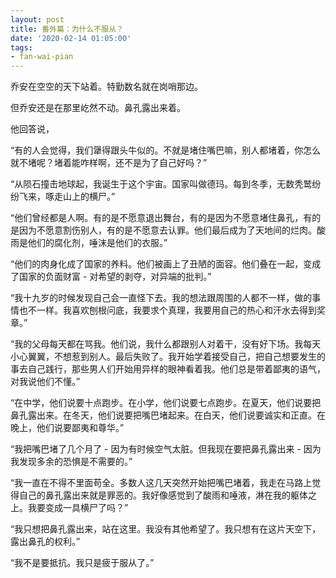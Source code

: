 ```yaml
---
layout: post
title: 番外篇：为什么不服从？
date: '2020-02-14 01:05:00'
tags:
- fan-wai-pian
---
```


乔安在空空的天下站着。特勤数名就在岗哨那边。

但乔安还是在那里屹然不动。鼻孔露出来着。

他回答说，

“有的人会觉得，我们犟得跟头牛似的。不就是堵住嘴巴嘛，别人都堵着，你怎么就不堵呢？堵着能咋样啊，还不是为了自己好吗？”

“从陨石撞击地球起，我诞生于这个宇宙。国家叫做德玛。每到冬季，无数秃鹫纷纷飞来，啄走山上的横尸。”

“他们曾经都是人啊。有的是不愿意退出舞台，有的是因为不愿意堵住鼻孔，有的是因为不愿意割伤别人，有的是不愿意去认罪。他们最后成为了天地间的烂肉。酸雨是他们的腐化剂，唾沫是他们的衣服。”

“他们的肉身化成了国家的养料。他们被画上了丑陋的面容。他们叠在一起，变成了国家的负面财富 - 对希望的剥夺，对异端的批判。”

“我十九岁的时候发现自己会一直怪下去。我的想法跟周围的人都不一样，做的事情也不一样。我喜欢刨根问底，我要求个真理，我要用自己的热心和汗水去得到奖章。”

“我的父母每天都在骂我。他们说，我什么都跟别人对着干，没有好下场。我每天小心翼翼，不想惹到别人。最后失败了。我开始学着接受自己，把自己想要发生的事去自己践行，那些男人们开始用异样的眼神看着我。他们总是带着鄙夷的语气，对我说他们不懂。”

“在中学，他们说要十点跑步。在小学，他们说要七点跑步。在夏天，他们说要把鼻孔露出来。在冬天，他们说要把嘴巴堵起来。在白天，他们说要诚实和正直。在晚上，他们说要鄙夷和尊华。”

“我把嘴巴堵了几个月了 - 因为有时候空气太脏。但我现在要把鼻孔露出来 - 因为我发现多余的恐惧是不需要的。”

“我一直在不得不里面苟全。多数人这几天突然开始把嘴巴堵着，我走在马路上觉得自己的鼻孔露出来就是罪恶的。我好像感觉到了酸雨和唾液，淋在我的躯体之上。我要变成一具横尸了吗？”

“我只想把鼻孔露出来，站在这里。我没有其他希望了。我只想有在这片天空下，露出鼻孔的权利。”

“我不是要抵抗。我只是疲于服从了。”

